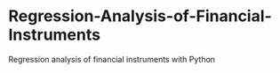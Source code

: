 # Regression-Analysis-of-Financial-Instruments
Regression analysis of financial instruments with Python
